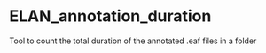 # ELAN_annotation_duration
Tool to count the total duration of the annotated .eaf files in a folder
